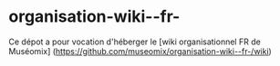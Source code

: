 organisation-wiki--fr-
======================

Ce dépot a pour vocation d'héberger le [wiki organisationnel FR de Muséomix] (https://github.com/museomix/organisation-wiki--fr-/wiki)
